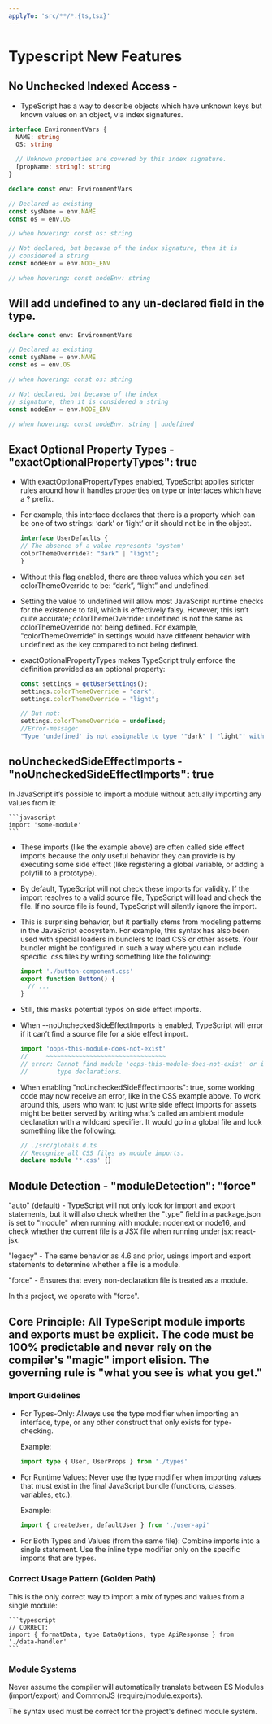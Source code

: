 ```yaml
---
applyTo: 'src/**/*.{ts,tsx}'
---
```


# Typescript New Features

## No Unchecked Indexed Access -

- TypeScript has a way to describe objects which have unknown keys but known values on an object, via index signatures.

```typescript
interface EnvironmentVars {
  NAME: string
  OS: string

  // Unknown properties are covered by this index signature.
  [propName: string]: string
}

declare const env: EnvironmentVars

// Declared as existing
const sysName = env.NAME
const os = env.OS

// when hovering: const os: string

// Not declared, but because of the index signature, then it is
// considered a string
const nodeEnv = env.NODE_ENV

// when hovering: const nodeEnv: string
```

## Will add undefined to any un-declared field in the type.

```typescript
declare const env: EnvironmentVars

// Declared as existing
const sysName = env.NAME
const os = env.OS

// when hovering: const os: string

// Not declared, but because of the index
// signature, then it is considered a string
const nodeEnv = env.NODE_ENV

// when hovering: const nodeEnv: string | undefined
```

## Exact Optional Property Types - "exactOptionalPropertyTypes": true

- With exactOptionalPropertyTypes enabled, TypeScript applies stricter rules around how it handles properties on type or interfaces which have a ? prefix.

- For example, this interface declares that there is a property which can be one of two strings: ‘dark’ or ‘light’ or it should not be in the object.

  ```javascript
  interface UserDefaults {
  // The absence of a value represents 'system'
  colorThemeOverride?: "dark" | "light";
  }
  ```

- Without this flag enabled, there are three values which you can set colorThemeOverride to be: “dark”, “light” and undefined.

- Setting the value to undefined will allow most JavaScript runtime checks for the existence to fail, which is effectively falsy. However, this isn’t quite accurate; colorThemeOverride: undefined is not the same as colorThemeOverride not being defined. For example, "colorThemeOverride" in settings would have different behavior with undefined as the key compared to not being defined.

- exactOptionalPropertyTypes makes TypeScript truly enforce the definition provided as an optional property:

  ```javascript
  const settings = getUserSettings();
  settings.colorThemeOverride = "dark";
  settings.colorThemeOverride = "light";

  // But not:
  settings.colorThemeOverride = undefined;
  //Error-message:
  "Type 'undefined' is not assignable to type '"dark" | "light"' with 'exactOptionalPropertyTypes: true'. Consider adding 'undefined' to the type of the target."
  ```

## noUncheckedSideEffectImports - "noUncheckedSideEffectImports": true

In JavaScript it’s possible to import a module without actually importing any values from it:

    ```javascript
    import 'some-module'
    ```

- These imports (like the example above) are often called side effect imports because the only useful behavior they can provide is by executing some side effect (like registering a global variable, or adding a polyfill to a prototype).

- By default, TypeScript will not check these imports for validity. If the import resolves to a valid source file, TypeScript will load and check the file. If no source file is found, TypeScript will silently ignore the import.

- This is surprising behavior, but it partially stems from modeling patterns in the JavaScript ecosystem. For example, this syntax has also been used with special loaders in bundlers to load CSS or other assets. Your bundler might be configured in such a way where you can include specific .css files by writing something like the following:

  ```javascript
  import './button-component.css'
  export function Button() {
    // ...
  }
  ```

- Still, this masks potential typos on side effect imports.

- When --noUncheckedSideEffectImports is enabled, TypeScript will error if it can’t find a source file for a side effect import.

  ```javascript
  import 'oops-this-module-does-not-exist'
  //     ~~~~~~~~~~~~~~~~~~~~~~~~~~~~~~~~~
  // error: Cannot find module 'oops-this-module-does-not-exist' or its corresponding
  //        type declarations.
  ```

- When enabling "noUncheckedSideEffectImports": true, some working code may now receive an error, like in the CSS example above. To work around this, users who want to just write side effect imports for assets might be better served by writing what’s called an ambient module declaration with a wildcard specifier. It would go in a global file and look something like the following:

  ```typescript
  // ./src/globals.d.ts
  // Recognize all CSS files as module imports.
  declare module '*.css' {}
  ```

## Module Detection - "moduleDetection": "force"

"auto" (default) - TypeScript will not only look for import and export statements, but it will also check whether the "type" field in a package.json is set to "module" when running with module: nodenext or node16, and check whether the current file is a JSX file when running under jsx: react-jsx.

"legacy" - The same behavior as 4.6 and prior, usings import and export statements to determine whether a file is a module.

"force" - Ensures that every non-declaration file is treated as a module.

In this project, we operate with "force".

## Core Principle: All TypeScript module imports and exports must be explicit. The code must be 100% predictable and never rely on the compiler's "magic" import elision. The governing rule is "what you see is what you get."

### Import Guidelines

- For Types-Only:
  Always use the type modifier when importing an interface, type, or any other construct that only exists for type-checking.

  Example:

  ```typescript
  import type { User, UserProps } from './types'
  ```

- For Runtime Values:
  Never use the type modifier when importing values that must exist in the final JavaScript bundle (functions, classes, variables, etc.).

  Example:

  ```typescript
  import { createUser, defaultUser } from './user-api'
  ```

- For Both Types and Values (from the same file):
  Combine imports into a single statement.
  Use the inline type modifier only on the specific imports that are types.

### Correct Usage Pattern (Golden Path)

This is the only correct way to import a mix of types and values from a single module:

    ```typescript
    // CORRECT:
    import { formatData, type DataOptions, type ApiResponse } from './data-handler'
    ```

### Module Systems

Never assume the compiler will automatically translate between ES Modules (import/export) and CommonJS (require/module.exports).

The syntax used must be correct for the project's defined module system.
